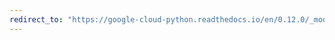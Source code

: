 ```yaml
---
redirect_to: "https://google-cloud-python.readthedocs.io/en/0.12.0/_modules/gcloud/datastore/key.html"
---
```

